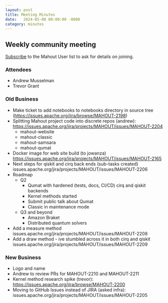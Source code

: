 ```yaml
---
layout: post
title: Meeting Minutes
date:   2024-05-08 00:00:00 -0800
category: minutes
---
```

## Weekly community meeting
[Subscribe](mailto:user-subscribe@mahout.apache.org) to the Mahout User list to ask for details on joining.

### Attendees
* Andrew Musselman
* Trevor Grant

### Old Business
* Make ticket to add notebooks to notebooks directory in source tree (https://issues.apache.org/jira/browse/MAHOUT-2198)
* Splitting Mahout project code into discrete repos (andrew): https://issues.apache.org/jira/projects/MAHOUT/issues/MAHOUT-2204
    * mahout-website
    * mahout-classic
    * mahout-samsara
    * mahout-qumat
* Docker image for web site build (to jowanza) https://issues.apache.org/jira/projects/MAHOUT/issues/MAHOUT-2165
* Next steps for qiskit and cirq back ends (sub-tasks created) issues.apache.org/jira/projects/MAHOUT/issues/MAHOUT-2206
* Roadmap
    * Q2
        * Qumat with hardened (tests, docs, CI/CD) cirq and qiskit backends
        * Kernel methods started
        * Submit public talk about Qumat
        * Classic in maintenance mode
    * Q3 and beyond
        * Amazon Braket
        * Distributed quantum solvers
* Add a measure method issues.apache.org/jira/projects/MAHOUT/issues/MAHOUT-2208
* Add a draw method - ive stumbled across it in both cirq and qiskit issues.apache.org/jira/projects/MAHOUT/issues/MAHOUT-2209

### New Business
* Logo and name
* Andrew to review PRs for MAHOUT-2210 and MAHOUT-2211
* Kernel method research spike (trevor): https://issues.apache.org/jira/browse/MAHOUT-2200
* Moving to GitHub Issues instead of JIRA (asked infra): issues.apache.org/jira/projects/MAHOUT/issues/MAHOUT-2205
